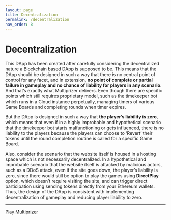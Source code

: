 ```yaml
---
layout: page
title: Decentralization
permalink: /decentralization
nav_order: 8
---
```


# Decentralization

This DApp has been created after carefully considering the decentralized nature a Blockchain based DApp is supposed to be. This means that the DApp should be designed in such a way that there is no central point of control for any facet, and in extension, **no point of complete or partial failure in gameplay and no chance of liability for players in any scenario**. And that’s exactly what Multiprizer delivers. Even though there are specific points which still requires proprietary model, such as the timekeeper bot which runs in a Cloud instance perpetually, managing timers of various Game Boards and completing rounds when timer expires.

But the DApp is designed in such a way that **the player’s liability is zero**, which means that even if in a highly improbable and hypothetical scenario that the timekeeper bot starts malfunctioning or gets influenced, there is no liability to the players because the players can choose to ‘Revert’ their tokens until the round completion routine is called for a specific Game Board.

Also, consider the scenario that the website itself is housed in a hosting space which is not necessarily decentralized. In a hypothetical and improbable scenario that the website itself is attacked by malicious actors, such as a DDoS attack, even if the site goes down, the player’s liability is zero, since there would still be option to play the games using **DirectPlay** option, which doesn’t require visiting the site, and can trigger direct participation using sending tokens directly from your Ethereum wallets. Thus, the design of the DApp is consistent with implementing decentralization of gameplay and reducing player liability to zero. 



---
[Play Multiprizer](https://multiprizer.io)
